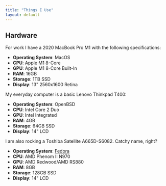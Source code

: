 ```yaml
---
title: "Things I Use"
layout: default
---
```


## Hardware

For work I have a 2020 MacBook Pro M1 with the following specifications:

- **Operating System**: MacOS
- **CPU**: Apple M1 8-Core
- **GPU**: Apple M1 8-Core Built-In
- **RAM**: 16GB
- **Storage**: 1TB SSD
- **Display**: 13" 2560x1600 Retina

My everyday computer is a basic Lenovo Thinkpad T400:

- **Operating System**: OpenBSD
- **CPU**: Intel Core 2 Duo
- **GPU**: Intel Integrated
- **RAM**: 4GB
- **Storage**: 64GB SSD
- **Display**: 14" LCD

I am also rocking a Toshiba Satellite A665D-S6082. Catchy name, right?

- **Operating System**: [Fedora](https://getfedora.org)
- **CPU**: AMD Phenom II N970
- **GPU**: AMD Redwood/AMD RS880
- **RAM**: 8GB
- **Storage**: 128GB SSD
- **Display**: 14" LCD
